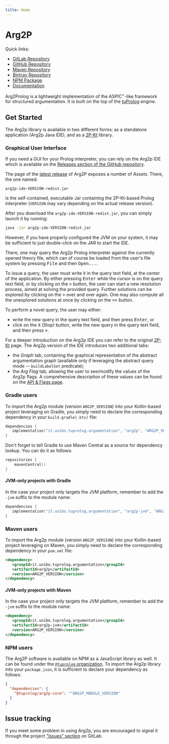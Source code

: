 ```yaml
---
title: Home
---
```


# Arg2P

Quick links:

- [GitLab Repository](https://gitlab.com/pika-lab/argumentation/arg2p-kt)
- [GitHub Repository](https://github.com/tuProlog/arg2p-kt)
- [Maven Repository](https://search.maven.org/search?q=g:it.unibo.tuprolog.argumentation)
- [Bintray Repository](https://bintray.com/pika-lab/argumentation)
- [NPM Package](https://www.npmjs.com/package/@tuprolog/arg2p-core)
- [Documentation](https://pika-lab.gitlab.io/argumentation/arg2p-kt)


Arg2Prolog is a lightweight implementation of the ASPIC<sup>+</sup>-like framework for structured argumentation.
It is built on the top of the [tuProlog](http://pika-lab.gitlab.io/tuprolog/2p-in-kotlin/) engine.

## Get Started

The Arg2p library is available in two different forms: as a standalone application (Arg2p Java IDE), and as a [2P-Kt](http://pika-lab.gitlab.io/tuprolog/2p-in-kotlin/) library.

### Graphical User Interface

If you need a GUI for your Prolog interpreter, you can rely on the Arg2p IDE which is available on the [Releases section of the
GitHub repository](https://github.com/tuProlog/arg2p-kt/releases).

The page of the [latest release](https://github.com/tuProlog/arg2p-kt/releases/latest) of Arg2P exposes a number of _Assets_.
There, the one named:
```
arg2p-ide-VERSION-redist.jar
```
is the self-contained, executable Jar containing the 2P-Kt-based Prolog interpreter (`VERSION` may vary depending on the
actual release version).

After you download the `arg2p-ide-VERSION-redist.jar`, you can simply launch it by running:
```bash
java -jar arg2p-ide-VERSION-redist.jar
```
However, if you have properly configured the JVM on your system, it may be sufficient to just double-click on the JAR to start the IDE.

There, one may query the Arg2p Prolog interpreter against the currently opened theory file, which can of course be
loaded from the user's file system by pressing <kbd>File</kbd> and then <kbd>Open...</kbd>.

To issue a query, the user must write it in the query text field, at the center of the application.
By either pressing <kbd>Enter</kbd> while the cursor is on the query text field, or by clicking on the <kbd>&gt;</kbd> button, the user can start a new resolution process, aimed at solving the provided query.
Further solutions can be explored by clicking on the <kbd>&gt;</kbd> over and over again.
One may also compute all the unexplored solutions at once by clicking on the <kbd>&gt;&gt;</kbd> button.

To perform a novel query, the user may either:
- write the new query in the query text field, and then press <kbd>Enter</kbd>, or
- click on the <kbd>X</kbd> (Stop) button, write the new query in the query text field, and then press <kbd>&gt;</kbd>.

For a deeper introduction on the Arg2p IDE you can refer to the original [2P-Kt](https://gitlab.com/pika-lab/tuprolog/2p-in-kotlin) page.
The Arg2p version of the IDE introduces two additional tabs:
- the _Graph_ tab, containing the graphical representation of the abstract argumentation graph (available only if leveraging the abstract query mode -- `buildLabelSet` predicate);
- the _Arg Flag_ tab, allowing the user to see/modify the values of the Arg2p flags. A comprehensive description of these values can be found on the [API & Flags page](https://pika-lab.gitlab.io/argumentation/arg2p-kt/wiki/predicate).

### Gradle users

To import the Arg2p module (version `ARG2P_VERSION`) into your Kotlin-based project leveraging on Gradle,
you simply need to declare the corresponding dependency in your `build.gradle(.kts)` file:
 ```kotlin
dependencies {
    implementation("it.unibo.tuprolog.argumentation", "arg2p", "ARG2P_VERSION")
}
 ``` 

Don't forget to tell Gradle to use Maven Central as a source for dependency lookup. You can do it as follows:
```kotlin
repositories {
    mavenCentral()
}
``` 

#### JVM-only projects with Gradle

In the case your project only targets the JVM platform, remember to add the `-jvm` suffix to the module name:
 ```kotlin
dependencies {
    implementation("it.unibo.tuprolog.argumentation", "arg2p-jvm", "ARG2P_VERSION")
}
 ``` 

### Maven users

To import the Arg2p module (version `ARG2P_VERSION`) into your Kotlin-based project leveraging on Maven,
you simply need to declare the corresponding dependency in your `pom.xml` file:
 ```xml
<dependency>
    <groupId>it.unibo.tuprolog.argumentation</groupId>
    <artifactId>arg2p</artifactId>
    <version>ARG2P_VERSION</version>
</dependency>
 ``` 

#### JVM-only projects with Maven

In the case your project only targets the JVM platform, remember to add the `-jvm` suffix to the module name:
 ```xml
<dependency>
    <groupId>it.unibo.tuprolog.argumentation</groupId>
    <artifactId>arg2p-jvm</artifactId>
    <version>ARG2P_VERSION</version>
</dependency>
 ``` 

### NPM users

The Arg2P software is available on NPM as a JavaScript library as well. It can be found under the [`@tuprolog` organization](https://www.npmjs.com/org/tuprolog).
To import the Arg2p library into your `package.json`, it is sufficient to declare your dependency as follows:
```json
{
  "dependencies": {
    "@tuprolog/arg2p-core": "^ARG2P_MODULE_VERSION"
  }
}
```

## Issue tracking

If you meet some problem in using Arg2p, you are encouraged to signal it through the project ["Issues" section](https://gitlab.com/pika-lab/argumentation/arg2p-kt/-/issues) on GitLab.
